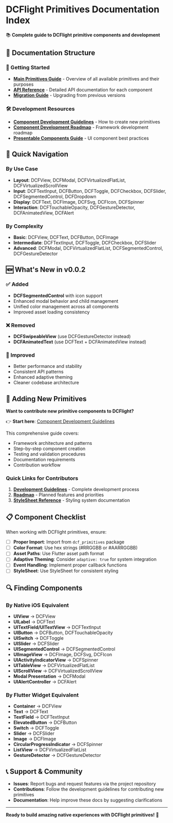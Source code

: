# DCFlight Primitives Documentation Index

📚 **Complete guide to DCFlight primitive components and development**

## 📖 Documentation Structure

### 🚀 Getting Started
- **[Main Primitives Guide](./README.md)** - Overview of all available primitives and their purposes
- **[API Reference](./API_REFERENCE.md)** - Detailed API documentation for each component
- **[Migration Guide](./MIGRATION_GUIDE.md)** - Upgrading from previous versions

### 🛠️ Development Resources
- **[Component Development Guidelines](../module_dev_guidelines/COMPONENT_DEVELOPMENT_GUIDELINES.md)** - How to create new primitives
- **[Component Development Roadmap](../module_dev_guidelines/COMPONENT_DEVELOPMENT_ROADMAP.md)** - Framework development roadmap
- **[Presentable Components Guide](../module_dev_guidelines/PRESENTABLE_COMPONENTS_GUIDE.md)** - UI component best practices

## 🎯 Quick Navigation

### By Use Case
- **Layout**: DCFView, DCFModal, DCFVirtualizedFlatList, DCFVirtualizedScrollView
- **Input**: DCFTextInput, DCFButton, DCFToggle, DCFCheckbox, DCFSlider, DCFSegmentedControl, DCFDropdown
- **Display**: DCFText, DCFImage, DCFSvg, DCFIcon, DCFSpinner
- **Interaction**: DCFTouchableOpacity, DCFGestureDetector, DCFAnimatedView, DCFAlert

### By Complexity
- **Basic**: DCFView, DCFText, DCFButton, DCFImage
- **Intermediate**: DCFTextInput, DCFToggle, DCFCheckbox, DCFSlider
- **Advanced**: DCFModal, DCFVirtualizedFlatList, DCFSegmentedControl, DCFGestureDetector

## 🆕 What's New in v0.0.2

### ✅ Added
- **DCFSegmentedControl** with icon support
- Enhanced modal behavior and child management
- Unified color management across all components
- Improved asset loading consistency

### ❌ Removed
- **DCFSwipeableView** (use DCFGestureDetector instead)
- **DCFAnimatedText** (use DCFText + DCFAnimatedView instead)

### 🔧 Improved
- Better performance and stability
- Consistent API patterns
- Enhanced adaptive theming
- Cleaner codebase architecture

## 🚀 Adding New Primitives

**Want to contribute new primitive components to DCFlight?**

👉 **Start here**: [Component Development Guidelines](../module_dev_guidelines/COMPONENT_DEVELOPMENT_GUIDELINES.md)

This comprehensive guide covers:
- Framework architecture and patterns
- Step-by-step component creation
- Testing and validation procedures
- Documentation requirements
- Contribution workflow

### Quick Links for Contributors
1. **[Development Guidelines](../module_dev_guidelines/COMPONENT_DEVELOPMENT_GUIDELINES.md)** - Complete development process
2. **[Roadmap](../module_dev_guidelines/COMPONENT_DEVELOPMENT_ROADMAP.md)** - Planned features and priorities
3. **[StyleSheet Reference](../module_dev_guidelines/STYLESHEET_REFERENCE.md)** - Styling system documentation

## 📋 Component Checklist

When working with DCFlight primitives, ensure:

- [ ] **Proper Import**: Import from `dcf_primitives` package
- [ ] **Color Format**: Use hex strings (#RRGGBB or #AARRGGBB)
- [ ] **Asset Paths**: Use Flutter asset path format
- [ ] **Adaptive Theming**: Consider `adaptive: true` for system integration
- [ ] **Event Handling**: Implement proper callback functions
- [ ] **StyleSheet**: Use StyleSheet for consistent styling

## 🔍 Finding Components

### By Native iOS Equivalent
- **UIView** → DCFView
- **UILabel** → DCFText  
- **UITextField/UITextView** → DCFTextInput
- **UIButton** → DCFButton, DCFTouchableOpacity
- **UISwitch** → DCFToggle
- **UISlider** → DCFSlider
- **UISegmentedControl** → DCFSegmentedControl
- **UIImageView** → DCFImage, DCFSvg, DCFIcon
- **UIActivityIndicatorView** → DCFSpinner
- **UITableView** → DCFVirtualizedFlatList
- **UIScrollView** → DCFVirtualizedScrollView
- **Modal Presentation** → DCFModal
- **UIAlertController** → DCFAlert

### By Flutter Widget Equivalent
- **Container** → DCFView
- **Text** → DCFText
- **TextField** → DCFTextInput
- **ElevatedButton** → DCFButton
- **Switch** → DCFToggle
- **Slider** → DCFSlider
- **Image** → DCFImage
- **CircularProgressIndicator** → DCFSpinner
- **ListView** → DCFVirtualizedFlatList
- **GestureDetector** → DCFGestureDetector

## 📞 Support & Community

- **Issues**: Report bugs and request features via the project repository
- **Contributions**: Follow the development guidelines for contributing new primitives
- **Documentation**: Help improve these docs by suggesting clarifications

---

**Ready to build amazing native experiences with DCFlight primitives!** 🚀
